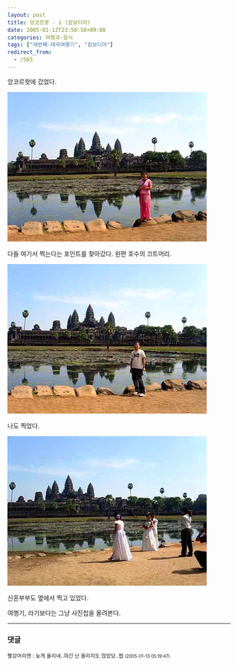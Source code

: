```yaml
---
layout: post
title: 앙코르왓 - 1 (캄보디아)
date: 2005-01-12T23:50:58+09:00
categories: 여행과-음식
tags: ["세번째-태국여행기", "캄보디아"]
redirect_from:
  - /565
---
```


앙코르왓에 갔었다.

![ ](/assets/media/uploads_2005_01_PICT22381.jpg)

다들 여기서 찍는다는 포인트를 찾아갔다. 왼편 호수의 끄트머리.

![ ](/assets/media/uploads_2005_01_PICT22391.jpg)

나도 찍었다.

![ ](/assets/media/uploads_2005_01_PICT22411.jpg)

신혼부부도 옆에서 찍고 있었다.

여행기, 라기보다는 그냥 사진첩을 올려본다.

* * *

### 댓글



<!--- cmt:970 --->
<!--- mail: --->
<!--- parent:0 --->

<small>빨강머리앤 : 늦게 올리네..하긴 난 올리지도 않았당..쩝 <small>(2005-01-13 05:19:47)</small></small>

